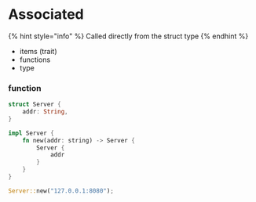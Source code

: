 # Associated

{% hint style="info" %}
Called directly from the struct type
{% endhint %}

* items (trait)
* functions
* type

### function

```rust
struct Server {
    addr: String,
}

impl Server {
    fn new(addr: string) -> Server {
        Server {
            addr
        }
    }
}

Server::new("127.0.0.1:8080");
```
